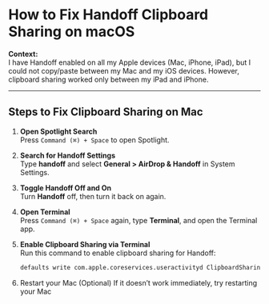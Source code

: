 # How to Fix Handoff Clipboard Sharing on macOS

**Context:**  
I have Handoff enabled on all my Apple devices (Mac, iPhone, iPad), but I could not copy/paste between my Mac and my iOS devices. However, clipboard sharing worked only between my iPad and iPhone.

---

## Steps to Fix Clipboard Sharing on Mac

1. **Open Spotlight Search**  
   Press `Command (⌘) + Space` to open Spotlight.

2. **Search for Handoff Settings**  
   Type **handoff** and select **General > AirDrop & Handoff** in System Settings.

3. **Toggle Handoff Off and On**  
   Turn **Handoff** off, then turn it back on again.

4. **Open Terminal**  
   Press `Command (⌘) + Space` again, type **Terminal**, and open the Terminal app.

5. **Enable Clipboard Sharing via Terminal**  
   Run this command to enable clipboard sharing for Handoff:

   ```bash
   defaults write com.apple.coreservices.useractivityd ClipboardSharingEnabled -bool true

6. Restart your Mac (Optional)
   If it doesn’t work immediately, try restarting your Mac
